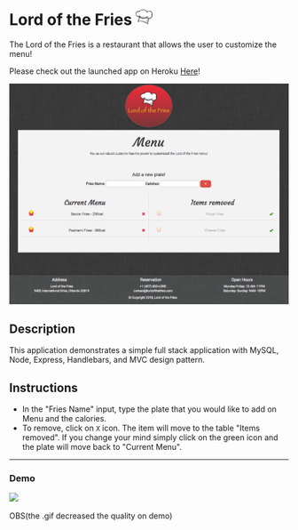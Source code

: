  # Lord of the Fries <img src="public/assets/images/cookHat.png" width="30">
 The Lord of the Fries is a restaurant that allows the user to customize the menu! 

 Please check out the launched app on Heroku [Here](https://www.google.com)!

 ![mainPage](public/assets/images/mainPage.png)


## Description 
This application demonstrates a simple full stack application with MySQL, Node, Express, Handlebars, and MVC design pattern.

## Instructions 
* In the "Fries Name" input, type the plate that you would like to add on Menu and the calories.
* To remove, click on `X` icon. The item will move to the table "Items removed". If you change your mind simply click on the green icon and the plate will move back to "Current Menu".

---

### Demo 
<img src="public/assets/images/readme.gif" width="500">

OBS(the .gif decreased the quality on demo)